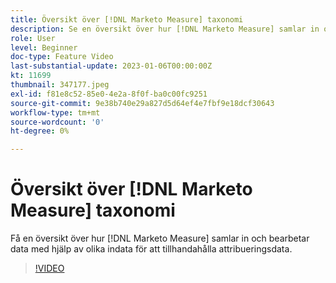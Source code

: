 ```yaml
---
title: Översikt över [!DNL Marketo Measure] taxonomi
description: Se en översikt över hur [!DNL Marketo Measure] samlar in och bearbetar data med hjälp av olika indata för att tillhandahålla attribueringsdata.
role: User
level: Beginner
doc-type: Feature Video
last-substantial-update: 2023-01-06T00:00:00Z
kt: 11699
thumbnail: 347177.jpeg
exl-id: f81e8c52-85e0-4e2a-8f0f-ba0c00fc9251
source-git-commit: 9e38b740e29a827d5d64ef4e7fbf9e18dcf30643
workflow-type: tm+mt
source-wordcount: '0'
ht-degree: 0%

---
```


# Översikt över [!DNL Marketo Measure] taxonomi

Få en översikt över hur [!DNL Marketo Measure] samlar in och bearbetar data med hjälp av olika indata för att tillhandahålla attribueringsdata.

>[!VIDEO](https://video.tv.adobe.com/v/347177/?quality=12&learn=on)
